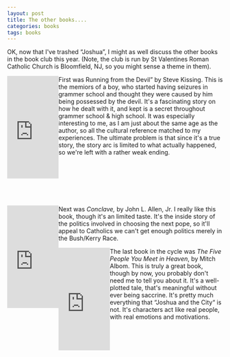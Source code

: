 ```yaml
---
layout: post
title: The other books....
categories: books
tags: books
---
```

<P>OK, now that I've trashed &#8220;Joshua&#8221;, I might as well discuss the other books in the book club this year.  (Note, the club is run by St Valentines Roman Catholic Church is Bloomfield, NJ, so you might sense a theme in them).</P>
<P><IFRAME style="FLOAT: left" marginWidth=0 marginHeight=0 src="http://rcm.amazon.com/e/cm o=1&amp;l=as1&amp;f=ifr&amp;t=njtheatercom-20&amp;dev-t=D68HUNXKLHS4J&amp;p=8&amp;asins=0824521056&amp;IS2=1&amp;lt1=_blank" frameBorder=0 width=120 scrolling=no height=240><MAP NAME="boxmap-p8"><AREA SHAPE="RECT" COORDS="14, 200, 103, 207" HREF="http://rcm.amazon.com/e/cm/privacy-policy.html o=1" ><AREA COORDS="0,0,10000,10000" HREF="http://www.amazon.com/exec/obidos/redirect-home/njtheatercom-20" ></MAP><img src="http://rcm-images.amazon.com/images/G/01/rcm/120x240.gif" width="120" height="240" border="0" usemap="#boxmap-p8" alt="Shop at Amazon.com"></IFRAME>First was Running from the Devil&#8221; by Steve Kissing.  This is the memiors of a boy, who started having seizures in grammer school and thought they were caused by him being possessed by the devil.  It's a fascinating story on how he dealt with it, and kept is a secret throughout grammer school &amp; high school.  It was especially interesting to me, as I am just about the same age as the author, so all the cultural reference matched to my experiences.  The ultimate problem is that since it's a true story, the story arc is limited to what actually happened, so we're left with a rather weak ending.  <BR><BR><BR><BR><BR><BR><BR></P><IFRAME style="FLOAT: left" marginWidth=0 marginHeight=0 src="http://rcm.amazon.com/e/cm o=1&amp;l=as1&amp;f=ifr&amp;t=njtheatercom-20&amp;dev-t=D68HUNXKLHS4J&amp;p=8&amp;asins=0385504535&amp;IS2=1&amp;lt1=_blank" frameBorder=0 width=120 scrolling=no height=240><MAP NAME="boxmap-p8"><AREA SHAPE="RECT" COORDS="14, 200, 103, 207" HREF="http://rcm.amazon.com/e/cm/privacy-policy.html o=1" ><AREA COORDS="0,0,10000,10000" HREF="http://www.amazon.com/exec/obidos/redirect-home/njtheatercom-20" ></MAP><img src="http://rcm-images.amazon.com/images/G/01/rcm/120x240.gif" width="120" height="240" border="0" usemap="#boxmap-p8" alt="Shop at Amazon.com"></IFRAME>
<P> Next was <EM>Conclave, </EM>by John L. Allen, Jr.  I really like this book, though it's an limited taste.  It's the inside story of the politics involved in choosing the next pope, so it'll appeal to Catholics we can't get enough politics merely in the Bush/Kerry Race.</P>
<P> </P>
<P> </P>
<P> </P>
<P> </P>
<P> </P>
<P><IFRAME style="FLOAT: left" marginWidth=0 marginHeight=0 src="http://rcm.amazon.com/e/cm o=1&amp;l=as1&amp;f=ifr&amp;t=njtheatercom-20&amp;dev-t=D68HUNXKLHS4J&amp;p=8&amp;asins=0786868716&amp;IS2=1&amp;lt1=_blank" frameBorder=0 width=120 scrolling=no height=240><MAP NAME="boxmap-p8"><AREA SHAPE="RECT" COORDS="14, 200, 103, 207" HREF="http://rcm.amazon.com/e/cm/privacy-policy.html o=1" ><AREA COORDS="0,0,10000,10000" HREF="http://www.amazon.com/exec/obidos/redirect-home/njtheatercom-20" ></MAP><img src="http://rcm-images.amazon.com/images/G/01/rcm/120x240.gif" width="120" height="240" border="0" usemap="#boxmap-p8" alt="Shop at Amazon.com"></IFRAME>The last book in the cycle was <EM>The Five People You Meet in Heaven</EM>, by Mitch Albom. This is truly a great book, though by now, you probably don't need me to tell you about it.   It's a well-plotted tale, that's meaningful without ever being saccrine.  It's pretty much everything that &#8220;Joshua and the City&#8220; is not.  It's characters act like real people, with real emotions and motivations. </P>
<P> </P>